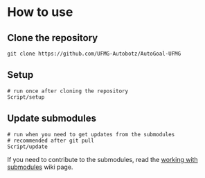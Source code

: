 # How to use
## Clone the repository

``` Shell
git clone https://github.com/UFMG-Autobotz/AutoGoal-UFMG
```

## Setup
``` Shell
# run once after cloning the repository
Script/setup
```

## Update submodules
``` Shell
# run when you need to get updates from the submodules
# recommended after git pull
Script/update
```
If you need to contribute to the submodules, read the [working with submodules](https://github.com/UFMG-Autobotz/AutoGoal-UFMG/wiki/Working-with-submodules) wiki page.

